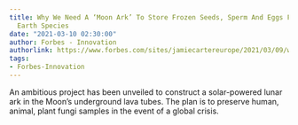```yaml
---
title: Why We Need A ‘Moon Ark’ To Store Frozen Seeds, Sperm And Eggs From 6.7 Million
  Earth Species
date: "2021-03-10 02:30:00"
author: Forbes - Innovation
authorlink: https://www.forbes.com/sites/jamiecartereurope/2021/03/09/why-scientists-want-to-build-a-moon-ark-to-store-frozen-seed-sperm-and-eggs-from-67-million-earth-species/
tags:
- Forbes-Innovation
---
```

An ambitious project has been unveiled to construct a solar-powered lunar ark in the Moon’s underground lava tubes. The plan is to preserve human, animal, plant fungi samples in the event of a global crisis.